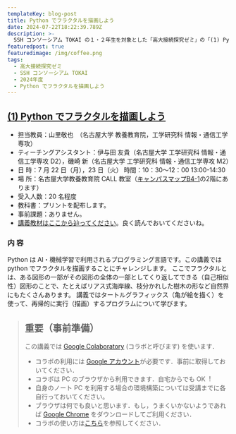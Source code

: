 ```yaml
---
templateKey: blog-post
title: Python でフラクタルを描画しよう
date: 2024-07-22T18:22:39.789Z
description: >-
  SSH コンソーシアム TOKAI の１・２年生を対象とした「高大接続探究ゼミ」の「(1) Python でフラクタルを描画しよう」の事前教材です．受講される方は必ず目を通しておいてください．
featuredpost: true
featuredimage: /img/coffee.png
tags:
  - 高大接続探究ゼミ
  - SSH コンソーシアム TOKAI
  - 2024年度
  - Python でフラクタルを描画しよう
---
```


## [(1) Python でフラクタルを描画しよう](/research/OER/wwl/)

- 担当教員：山里敬也　（名古屋大学 教養教育院，工学研究科 情報・通信工学専攻）
- ティーチングアシスタント：伊与田 友貴（名古屋大学 工学研究科 情報・通信工学専攻 D2），磯崎 新（名古屋大学 工学研究科 情報・通信工学専攻 M2）
- 日 時：7 月 22 日（月），23 日（火） 時間：10：30～12：00 13:00-14:30
- 場 所：名古屋大学教養教育院 CALL 教室（[キャンパスマップB4-1](https://www.nagoya-u.ac.jp/extra/map/index.html)の2階にあります）
- 受入人数：20 名程度
- 教科書：プリントを配布します。
- 事前課題：ありません。
- [講義教材はここから辿ってください](/research/OER/wwl/)。良く読んでおいてくださいね。

### 内 容

Python は AI・機械学習で利用されるプログラミング言語です。この講義ではpython でフラクタルを描画することにチャレンジします。
ここでフラクタルとは、ある図形の一部がその図形の全体の一部としてくり返してできる（自己相似性）図形のことで、たとえばリアス式海岸線、枝分かれした樹木の形など自然界にもたくさんあります。
講義ではタートルグラフィックス（亀が絵を描く）を使って、再帰的に実行（描画）するプログラムについて学びます。


> ## 重要（事前準備）　
>
> この講義では [Google Colaboratory](https://colab.research.google.com/) (コラボと呼びます) を使います．
>
> - コラボの利⽤には [Google アカウント](https://support.google.com/accounts/answer/27441?hl=ja)が必要です．事前に取得しておいてください．
> - コラボは PC のブラウザから利⽤できます．⾃宅からでも OK︕
> - 自身のノート PC を利用する場合の環境構築については受講までに各自行っておいてください。
> - ブラウザは何でも良いと思います．もし，うまくいかないようであれば [Google Chrome](https://www.google.co.jp/chrome/) をダウンロードしてご利⽤ください．
> - コラボの使い方は[こちら](https://sites.google.com/a.ipsj.or.jp/mooc/list/How2)を参照してください．